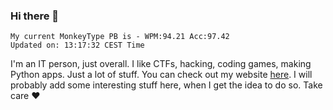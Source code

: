 ### Hi there 👋
<!-- PB START -->
```
My current MonkeyType PB is - WPM:94.21 Acc:97.42
Updated on: 13:17:32 CEST Time
```
<!-- PB END -->
I'm an IT person, just overall. I like CTFs, hacking, coding games, making Python apps. Just a lot of stuff.
You can check out my website [here](https://skill3472.github.io/).
I will probably add some interesting stuff here, when I get the idea to do so. Take care ❤️
